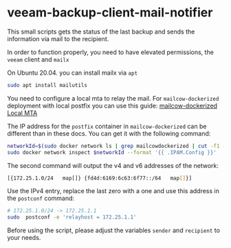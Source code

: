 # veeam-backup-client-mail-notifier

This small scripts gets the status of the last backup and sends the information via mail to the recipient.

In order to function properly, you need to have elevated permissions, the `veeam` client and `mailx`

On Ubuntu 20.04. you can install mailx via `apt`

```bash
sudo apt install mailutils
```

You need to configure a local mta to relay the mail. For `mailcow-dockerized` deployment with local postfix you can use this guide:
[mailcow-dockerized Local MTA](https://docs.mailcow.email/post_installation/firststeps-local_mta/)

The IP address for the `postfix` container in `mailcow-dockerized` can be different than in these docs. You can get it with the following command:

```bash
networkId=$(sudo docker network ls | grep mailcowdockerized | cut -f1 -d' ')
sudo docker network inspect $networkId --format '{{ .IPAM.Config }}'
```

The second command will output the v4 and v6 addresses of the network:
```bash
[{172.25.1.0/24   map[]} {fd4d:6169:6c63:6f77::/64   map[]}]
```

Use the IPv4 entry, replace the last zero with a one and use this address in the `postconf` command:

```bash
# 172.25.1.0/24 -> 172.25.1.1
sudo  postconf -e 'relayhost = 172.25.1.1'
```

Before using the script, please adjust the variables `sender` and `recipient` to your needs.